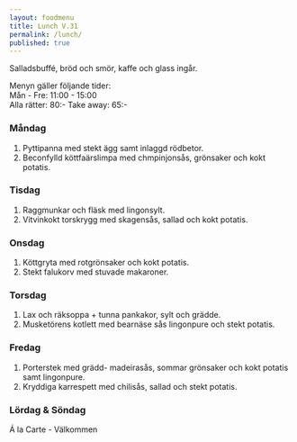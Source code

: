 ```yaml
---
layout: foodmenu
title: Lunch V.31
permalink: /lunch/
published: true
---
```

Salladsbuffé, bröd och smör, kaffe och glass ingår.

Menyn gäller följande tider:  
Mån - Fre: 11:00 - 15:00  
Alla rätter: 80:- Take away: 65:-

### Måndag

1. Pyttipanna med stekt ägg samt inlaggd rödbetor.
2. Beconfylld köttfaärslimpa med chmpinjonsås, grönsaker och kokt potatis.

### Tisdag

1. Raggmunkar och fläsk med lingonsylt.
2. Vitvinkokt torskrygg med skagensås, sallad och kokt potatis. 

### Onsdag

1. Köttgryta med rotgrönsaker och kokt potatis.
2. Stekt falukorv med stuvade makaroner.

### Torsdag

 1. Lax och räksoppa + tunna pankakor, sylt och grädde.
 2. Musketörens kotlett med bearnäse sås lingonpure och stekt potatis.

### Fredag

1. Porterstek med grädd- madeirasås, sommar grönsaker och kokt potatis samt lingonpure.
2. Kryddiga karrespett med chilisås, sallad och stekt potatis.

### Lördag & Söndag
Á la Carte - Välkommen

